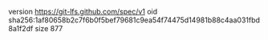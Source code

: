version https://git-lfs.github.com/spec/v1
oid sha256:1af80658b2c7f6b0f5bef79681c9ea54f74475d14981b88c4aa031fbd8a1f2df
size 877

